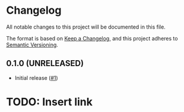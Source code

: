 # Changelog

All notable changes to this project will be documented in this file.

The format is based on [Keep a Changelog](https://keepachangelog.com/en/1.0.0/),
and this project adheres to [Semantic Versioning](https://semver.org/spec/v2.0.0.html).


## 0.1.0 (UNRELEASED)
- Initial release ([#1])

# TODO: Insert link
[#1]: https://github.com/RustCrypto/hashes/pull/416
